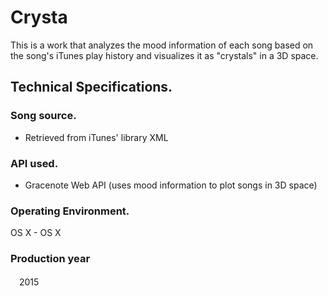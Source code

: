 #  Crysta

This is a work that analyzes the mood information of each song based on the song's iTunes play history and visualizes it as "crystals" in a 3D space.

## Technical Specifications.
### Song source.
- Retrieved from iTunes' library XML

### API used.
- Gracenote Web API (uses mood information to plot songs in 3D space)

### Operating Environment.
OS X - OS X

### Production year
　2015
